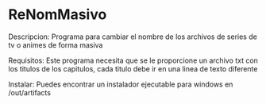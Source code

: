 # ReNomMasivo
Descripcion:
Programa para cambiar el nombre de los archivos de series de tv o animes de forma masiva

Requisitos:
Este programa necesita que se le proporcione un archivo txt con los titulos de los capitulos, cada titulo debe ir en una linea de texto diferente

Instalar:
Puedes encontrar un instalador ejecutable para windows en /out/artifacts
